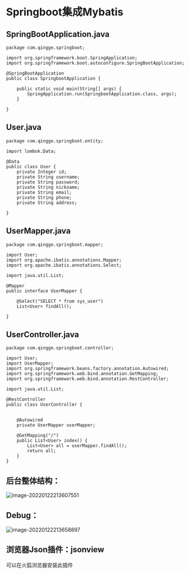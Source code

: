 # Springboot集成Mybatis

## SpringBootApplication.java

```
package com.qingge.springboot;

import org.springframework.boot.SpringApplication;
import org.springframework.boot.autoconfigure.SpringBootApplication;

@SpringBootApplication
public class SpringbootApplication {

    public static void main(String[] args) {
        SpringApplication.run(SpringbootApplication.class, args);
    }

}

```



## User.java

```
package com.qingge.springboot.entity;

import lombok.Data;

@Data
public class User {
    private Integer id;
    private String username;
    private String password;
    private String nickname;
    private String email;
    private String phone;
    private String address;

}

```



## UserMapper.java

```
package com.qingge.springboot.mapper;

import User;
import org.apache.ibatis.annotations.Mapper;
import org.apache.ibatis.annotations.Select;

import java.util.List;

@Mapper
public interface UserMapper {

    @Select("SELECT * from sys_user")
    List<User> findAll();

}
```



## UserController.java

```
package com.qingge.springboot.controller;

import User;
import UserMapper;
import org.springframework.beans.factory.annotation.Autowired;
import org.springframework.web.bind.annotation.GetMapping;
import org.springframework.web.bind.annotation.RestController;

import java.util.List;

@RestController
public class UserController {


    @Autowired
    private UserMapper userMapper;

    @GetMapping("/")
    public List<User> index() {
        List<User> all = userMapper.findAll();
        return all;
    }
}
```

## 后台整体结构：

![image-20220122213607551](https://gitee.com/xqnode/images/raw/master/imgs/image-20220122213607551.png)

## Debug：

![image-20220122213658897](https://gitee.com/xqnode/images/raw/master/imgs/image-20220122213658897.png)



## 浏览器Json插件：**jsonview**

可以在火狐浏览器安装此插件